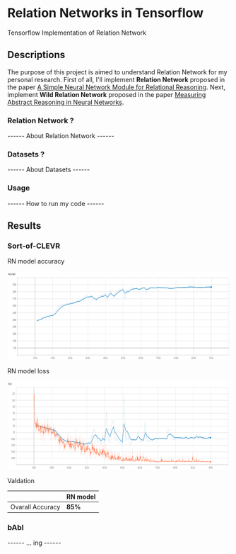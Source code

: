 # Relation Networks in Tensorflow
Tensorflow Implementation of Relation Network

## Descriptions
The purpose of this project is aimed to understand Relation Network for my personal research. First of all, I'll implement **Relation Network** proposed in the paper [A Simple Neural Network Module for Relational Reasoning](https://arxiv.org/abs/1706.01427). Next, implement **Wild Relation Network** proposed in the paper [Measuring Abstract Reasoning in Neural Networks](http://proceedings.mlr.press/v80/santoro18a.html). 

### Relation Network ?

------ About Relation Network ------

### Datasets ?

------ About Datasets ------

### Usage 

------ How to run my code ------

## Results

### Sort-of-CLEVR

RN model accuracy

<img src="figure/soc_acc.png" height="200"/>

RN model loss

<img src="figure/soc_loss.png" height="200"/>

Valdation

| | RN model |
| --- | --- |
| Ovarall Accuracy | **85%** |


### bAbI

------ ... ing ------
